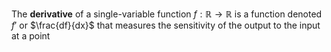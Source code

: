 The **derivative** of a single-variable function $f: \mathbb{R} \to \mathbb{R}$ is a function denoted $f'$ or $\frac{df}{dx}$ that measures the sensitivity of the output to the input at a point